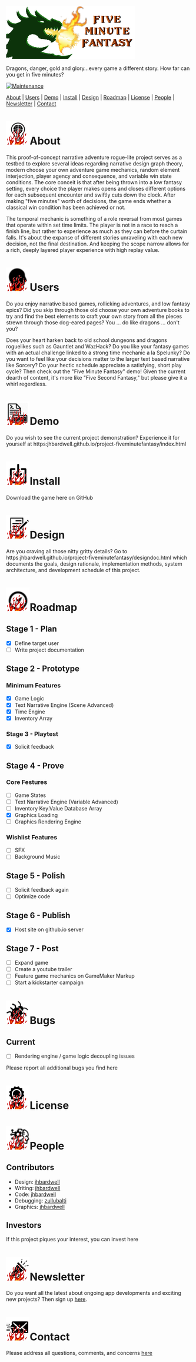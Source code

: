 ![Five Minute Fantasy Project Read Me](/images/header.png)

Dragons, danger, gold and glory...every game a different story. 
How far can you get in five minutes?

[![Maintenance](https://img.shields.io/badge/Maintained-yes-green.svg)](https://github.com/jhbardwell/jhbardwell.github.io)

[About](#About) | [Users](#Users) | [Demo](#Demo) | [Install](#Install) | [Design](#Design) | [Roadmap](#Roadmap) | [License](#License) | [People](#People) | [Newsletter](#Newsletter) | [Contact](#Contact)

# ![About](/images/about.png)About 
This proof-of-concept narrative adventure rogue-lite project serves as a testbed to explore several ideas regarding narrative design graph theory, modern choose your own adventure game mechanics, random element interjection, player agency and consequence, and variable win state conditions. The core conceit is that after being thrown into a low fantasy setting, every choice the player makes opens and closes different options for each subsequent encounter and swiftly cuts down the clock. After making "five minutes" worth of decisions, the game ends whether a classical win condition has been achieved or not.
 
The temporal mechanic is something of a role reversal from most games that operate within set time limits. The player is not in a race to reach a finish line, but rather to experience as much as they can before the curtain falls. It's about the expanse of different stories unraveling with each new decision, not the final destination. And keeping the scope narrow allows for a rich, deeply layered player experience with high replay value.


# ![Users](/images/users.png)Users
Do you enjoy narrative based games, rollicking adventures, and low fantasy epics? Did you skip through those old choose your own adventure books to try and find the best elements to craft your own story from all the pieces strewn through those dog-eared pages? You ... do like dragons ... don't you?

Does your heart harken back to old school dungeons and dragons roguelikes such as Gauntlet and WazHack? Do you like your fantasy games with an actual challenge linked to a strong time mechanic a la Spelunky? Do you want to feel like your decisions matter to the larger text based narrative like Sorcery? Do your hectic schedule appreciate a satisfying, short play cycle? Then check out the "Five Minute Fantasy" demo! Given the current dearth of content, it's more like "Five Second Fantasy," but please give it a whirl regerdless.

# ![Demo](/images/demo.png)Demo
Do you wish to see the current project demonstration? Experience it for yourself at https:jhbardwell.github.io/project-fiveminutefantasy/index.html

# ![Install](/images/install.png)Install
Download the game here on GitHub

# ![Design](/images/design.png)Design
Are you craving all those nitty gritty details? Go to https:jhbardwell.github.io/project-fiveminutefantasy/designdoc.html which documents the goals, design rationale, implementation methods, system architecture, and development schedule of this project.

# ![Roadmap](/images/roadmap.png)Roadmap
## Stage 1 - Plan
- [X] Define target user
- [ ] Write project documentation

## Stage 2 - Prototype
### Minimum Features
- [X] Game Logic
- [X] Text Narrative Engine (Scene Advanced)
- [X] Time Engine
- [X] Inventory Array

### Stage 3 - Playtest
- [X] Solicit feedback

## Stage 4 - Prove
### Core Festures
- [ ] Game States
- [ ] Text Narrative Engine (Variable Advanced)
- [ ] Inventory Key:Value Database Array 
- [X] Graphics Loading
- [ ] Graphics Rendering Engine

### Wishlist Features
- [ ] SFX
- [ ] Background Music
        
## Stage 5 - Polish
- [ ] Solicit feedback again
- [ ] Optimize code

## Stage 6 - Publish
- [X] Host site on github.io server

## Stage 7 - Post
- [ ] Expand game
- [ ] Create a youtube trailer
- [ ] Feature game mechanics on GameMaker Markup
- [ ] Start a kickstarter campaign

# ![Bugs](/images/bugs.png)Bugs

## Current
- [ ] Rendering engine / game logic decoupling issues 

Please report all additional bugs you find here

# ![License](/images/license.png)License


# ![People](/images/people.png)People
## Contributors
- Design: [jhbardwell](https://github.com/jhbardwell)
- Writing: [jhbardwell](https://github.com/jhbardwell)
- Code: [jhbardwell](https://github.com/jhbardwel)
- Debugging: [zullubalti](https://www.fiverr.com/zullubalti/debug-your-html-css-javascript-code)
- Graphics: [jhbardwell](https://github.com/jhbardwell)
## Investors
If this project piques your interest, you can invest here

# ![Newsletter](/images/newsletter.png)Newsletter
Do you want all the latest about ongoing app developments and exciting new projects? Then sign up [here](https://jeffreybardwell.com/sendy/subscription?f=6x4w4Uh71014jJOESdfio6xcewae763pRAzSfj7irZuWdB8L8892O9A892xV6qp892juL1LRkvjEzZEC7oYmFBh5HYNmOw).

# ![Contact](/images/contact.png)Contact
Please address all questions, comments, and concerns [here](jhbardwell@gmail.com)